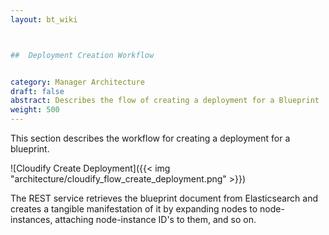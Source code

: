```yaml
---
layout: bt_wiki



##  Deployment Creation Workflow


category: Manager Architecture
draft: false
abstract: Describes the flow of creating a deployment for a Blueprint
weight: 500
---
```

This section describes the workflow for creating a deployment for a blueprint.

![Cloudify Create Deployment]({{< img "architecture/cloudify_flow_create_deployment.png" >}})

The REST service retrieves the blueprint document from Elasticsearch and creates a tangible manifestation of it by expanding nodes to node-instances, attaching node-instance ID's to them, and so on.
